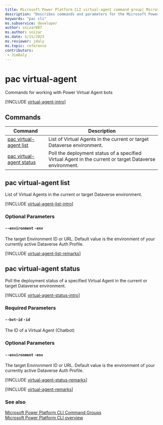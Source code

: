 ```yaml
---
title: Microsoft Power Platform CLI virtual-agent command group| Microsoft Docs
description: "Describes commands and parameters for the Microsoft Power Platform CLI virtual-agent command group."
keywords: "pac cli"
ms.subservice: developer
author: snizar007
ms.author: snizar
ms.date: 5/15/2023
ms.reviewer: jdaly
ms.topic: reference
contributors: 
 - JimDaly
---
```

<!-- 
Do not edit this file. 
This file is generated by a program and any changes will be overwritten when this topic is re-generated.
Use the include files to add additional content to this topic.
-->
# pac virtual-agent

Commands for working with Power Virtual Agent bots

[!INCLUDE [virtual-agent-intro](includes/virtual-agent-intro.md)]

## Commands

|Command|Description|
|---------|---------|
|[pac virtual-agent list](#pac-virtual-agent-list)|List of Virtual Agents in the current or target Dataverse environment.|
|[pac virtual-agent status](#pac-virtual-agent-status)|Poll the deployment status of a specified Virtual Agent in the current or target Dataverse environment.|


## pac virtual-agent list

List of Virtual Agents in the current or target Dataverse environment.

[!INCLUDE [virtual-agent-list-intro](includes/virtual-agent-list-intro.md)]


### Optional Parameters

#### `--environment` `-env`

The target Environment ID or URL.  Default value is the environment of your currently active Dataverse Auth Profile.

[!INCLUDE [virtual-agent-list-remarks](includes/virtual-agent-list-remarks.md)]

## pac virtual-agent status

Poll the deployment status of a specified Virtual Agent in the current or target Dataverse environment.

[!INCLUDE [virtual-agent-status-intro](includes/virtual-agent-status-intro.md)]


### Required Parameters

#### `--bot-id` `-id`

The ID of a Virtual Agent (Chatbot)


### Optional Parameters

#### `--environment` `-env`

The target Environment ID or URL.  Default value is the environment of your currently active Dataverse Auth Profile.

[!INCLUDE [virtual-agent-status-remarks](includes/virtual-agent-status-remarks.md)]

[!INCLUDE [virtual-agent-remarks](includes/virtual-agent-remarks.md)]

### See also

[Microsoft Power Platform CLI Command Groups](index.md)<br />
[Microsoft Power Platform CLI overview](../introduction.md)